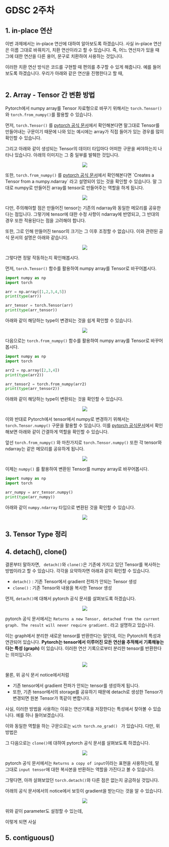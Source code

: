 # GDSC 2주차

## 1. in-place 연산

이번 과제에서는 in-place 연산에 대하여 알아보도록 하겠습니다. 사실 in-place 연산은 이름 그대로 바꿔치기, 치환 연산이라고 할 수 있습니다. 즉, 어느 연산자가 있을 때 그에 대한 연산을 다른 용어, 문구로 치환하여 사용하는 것입니다.

이러한 치환 연산 방식은 코드를 구현할 때 편의를 추구할 수 있게 해줍니다. 예를 들어 보도록 하겠습니다. 우리가 아래와 같은 연산을 진행한다고 할 때, 

~~~python

~~~



## 2. Array - Tensor 간 변환 방법

Pytorch에서 numpy array를 Tensor 자료형으로 바꾸기 위해서는 `torch.Tensor()`와 `torch.from_numpy()`를 활용할 수 있습니다.

먼저, `torch.Tensor()` 를 [pytorch 공식 문서](https://pytorch.org/docs/stable/tensors.html)에서 확인해본다면 말그대로 Tensor를 만들어내는 구문이기 때문에 나와 있는 예시에는 array가 직접 들어가 있는 경우를 많이 확인할 수 있습니다.

그리고 아래와 같이 생성되는 Tensor의 데이터 타입마다 어떠한 구문을 써야하는지 나타나 있습니다. 아래의 이미지는 그 중 일부를 발췌한 것입니다.

<div align = "center"> <img src = "https://drive.google.com/uc?id=14E34d4n2UhkkVNlCL0EanexuC8gS_hyL" /> </div>



또한, `torch.from_numpy()` 를 [pytorch 공식 문서]("https://pytorch.org/docs/stable/generated/torch.from_numpy.html")에서 확인해본다면 `Creates a Tensor from a numpy.ndarray` 라고 설명되어 있는 것을 확인할 수 있습니다. 말 그대로 numpy로 만들어진 array를 tensor로 만들어주는 역할을 하게 됩니다.

<div align = "center"> <img src="https://drive.google.com/uc?id=1DGSJhwGKGAkVUm478YmIRP25nhycTbHj" /> </div>

다만, 주의해야할 점은 만들어진 tensor는 기존의 ndarray와 동일한 메모리를 공유한다는 점입니다. 그렇기에 tensor에 대한 수정 사항이 ndarray에 반영되고, 그 반대의 경우 또한 적용된다는 점을 고려해야 합니다. 

또한, 그로 인해 만들어진 tensor의 크기는 그 이후 조정할 수 없습니다. 이와 관련된 공식 문서의 설명은 아래와 같습니다. 

<div align = "center"> <img src="https://drive.google.com/uc?id=1VfaE2osqXmezYhioaXN2kLW8VzBCjk4u" /> </div>

그렇다면 정말 작동하는지 확인해봅시다.

먼저, `torch.Tensor()` 함수를 활용하여 numpy array를 Tensor로 바꾸어봅시다.

```python
import numpy as np
import torch

arr = np.array([1,2,3,4,5])
print(type(arr))

arr_tensor = torch.Tensor(arr)
print(type(arr_tensor))
```

아래와 같이 해당하는 type이 변경되는 것을 쉽게 확인할 수 있습니다.

<div align=center> <img src="https://drive.google.com/uc?id=1Wk4zEELWdLsoaOuf-ruHm1Q-V7-I0HEo" /> </div>



다음으로는 `torch.from_numpy()` 함수를 활용하여 numpy array를 Tensor로 바꾸어봅시다.

```python
import numpy as np
import torch

arr2 = np.array([2,3,4])
print(type(arr2))

arr_tensor2 = torch.from_numpy(arr2)
print(type(arr_tensor2))
```

아래와 같이 해당하는 type이 변환되는 것을 확인할 수 있습니다.

<div align=center><img src="https://drive.google.com/uc?id=1Wk4zEELWdLsoaOuf-ruHm1Q-V7-I0HEo" /></div>



이와 반대로 Pytorch에서 tensor에서 numpy로 변경하기 위해서는 `torch.Tensor.numpy()` 구문을 활용할 수 있습니다. 이를 [pytorch 공식문서](https://pytorch.org/docs/stable/generated/torch.Tensor.numpy.html)에서 확인해보면 아래와 같이 간결하게 역할을 확인할 수 있습니다. 

앞선 `torch.from_numpy()` 와 마찬가지로 `torch.Tensor.numpy()` 또한 각 tensor와 ndarray는 같은 메모리를 공유하게 됩니다. 

<div align = "center"> <img src="https://drive.google.com/uc?id=1OGc3E3BBM3DjMMeanVGkkiEGV0v0BgKB" /> </div>

이제는 `numpy()` 를 활용하여 변환된 Tensor를 numpy array로 바꾸어봅시다.

```python
import numpy as np
import torch

arr_numpy = arr_tensor.numpy()
print(type(arr_numpy))
```

아래와 같이 `numpy.ndarray` 타입으로 변환된 것을 확인할 수 있습니다.

<div align=center><img src="https://drive.google.com/uc?id=1p-YqWDZnsikTgAA67YuSpayk6Ko2Qtvo" /></div>



## 3. Tensor Type 정리



## 4. detach(), clone()

결론부터 말하자면, ` detach()`와 `clone()`은 기존에 가지고 있던 Tensor를 복사하는 방법이라고 할 수 있습니다.  각각을 요약하자면 아래과 같이 확인할 수 있습니다.

- `detach()` : 기존 Tensor에서 gradient 전파가 안되는 Tensor 생성
- `clone()` : 기존 Tensor와 내용을 복사한 Tensor 생성



먼저, `detach()`에 대해서 pytorch 공식 문서를 살펴보도록 하겠습니다. 

<div align=center><img src="https://drive.google.com/uc?id=1EjsoONcDpXBIISWx3D6ZINmjn3DGkmSC"/></div>

pytorch 공식 문서에서는 `Returns a new Tensor, detached from the current graph. The result will never require gradient.` 라고 설명하고 있습니다.

이는 graph에서 분리한 새로운 tensor를 반환한다는 말인데, 이는 Pytorch의 특성과 연관되어 있습니다. **Pytorch는 tensor에서 이루어진 모든 연산을 추적해서 기록해놓는다는 특성 (graph)** 이 있습니다. 이러한 연산 기록으로부터 분리한 tensor를 반환한다는 의미입니다. 

<div align=center><img src="https://drive.google.com/uc?id=1lALPTEjoatObEopLAODQ3V3T_6qW1Pfu"/></div>

물론, 위 공식 문서 notice에서처럼 

- 기존 tensor에서 gradient 전파가 안되는 tensor를 생성하게 됩니다.
- 또한, 기존 tensor에서의 storage를 공유하기 때문에 detach로 생성한 Tensor가 변경되면 원본 Tensor가 똑같이 변합니다.

사실, 이러한 방법을 사용하는 이유는 연산기록을 저장한다는 특성에서 찾아볼 수 있습니다. 예를 하나 들어보겠습니다. 



이와 동일한 역할을 하는 구문으로는 `with torch.no_grad() ` 가 있습니다. 다만, 위 방법은 



그 다음으로는 `clone()`에 대하여 pytorch 공식 문서를 살펴보도록 하겠습니다.

<div align=center><img src="https://drive.google.com/uc?id=1-jHeiEUdp-iz6Eob6nFh8eelvIwp8yr0"/></div>



pytorch 공식 문서에서는 `Returns a copy of input`이라는 표현을 사용하는데, 말 그대로 `input tensor`에 대한 복사본을 반환하는 역할을 가진다고 볼 수 있습니다. 

그렇다면, 아까 살펴보았던 `torch.detach()`와 다른 점은 없는지 궁금하실 것입니다.

아래의 공식 문서에서의 notice에서 보듯이 gradient을 받는다는 것을 알 수 있습니다. 

<div align=center><img src="https://drive.google.com/uc?id=1NsMgIJ_DDXEWnotl4uaMVN9N6KC5RLGM"/></div>

위와 같이 parameter도 설정할 수 있는데, 



이렇게 되면 사실 



## 5. contiguous()

